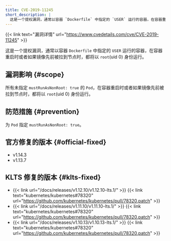 ```yaml
---
title: CVE-2019-11245
short_description: |
  这是一个提权漏洞，通常以容器 `Dockerfile` 中指定的 `USER` 运行的容器，在容器重启时或者如果镜像先前被拉到节点时，都将以 `root`(uid 0) 身份运行。
---
```


{{< link text="漏洞详情" url="https://www.cvedetails.com/cve/CVE-2019-11245" >}}

这是一个提权漏洞，通常以容器 `Dockerfile` 中指定的 `USER` 运行的容器，在容器重启时或者如果镜像先前被拉到节点时，都将以 `root`(uid 0) 身份运行。

## 漏洞影响 {#scope}

所有未指定 `mustRunAsNonRoot: true` 的 `Pod`，在容器重启时或者如果镜像先前被拉到节点时，都将以 `root`(uid 0) 身份运行。

## 防范措施 {#prevention}

为 `Pod` 指定 `mustRunAsNonRoot: true`。

## 官方修复的版本 {#official-fixed}

- v1.14.3
- v1.13.7

## KLTS 修复的版本 {#klts-fixed}

- {{< link url="/docs/releases/v1.12.10/v1.12.10-lts.1/" >}} {{< link text="kubernetes/kubernetes#78320" url="https://github.com/kubernetes/kubernetes/pull/78320.patch" >}}
- {{< link url="/docs/releases/v1.11.10/v1.11.10-lts.1/" >}} {{< link text="kubernetes/kubernetes#78320" url="https://github.com/kubernetes/kubernetes/pull/78320.patch" >}}
- {{< link url="/docs/releases/v1.10.13/v1.10.13-lts.1/" >}} {{< link text="kubernetes/kubernetes#78320" url="https://github.com/kubernetes/kubernetes/pull/78320.patch" >}}
